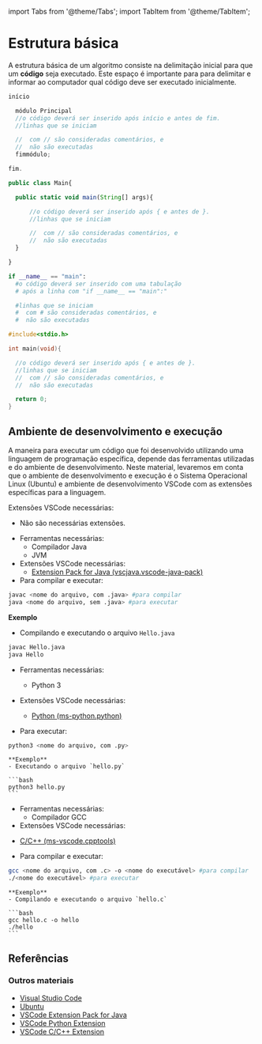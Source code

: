 import Tabs from '@theme/Tabs';
import TabItem from '@theme/TabItem';

# Estrutura básica

A estrutura básica de um algoritmo consiste na delimitação inicial para que um **código** seja executado. Este espaço é importante para para delimitar e informar ao computador qual código deve ser executado inicialmente.

<!-- marp --- -->

<Tabs groupId='language'>
  <TabItem value="pseudocodigo" label="Pseudocódigo" default>

  ```c
  início

    módulo Principal
    //o código deverá ser inserido após início e antes de fim.
    //linhas que se iniciam 
  
    //  com // são consideradas comentários, e 
    //  não são executadas
    fimmódulo;

  fim.
  ```

  </TabItem>
  <TabItem value="java" label="Java">

  ```javascript
  public class Main{

    public static void main(String[] args){

        //o código deverá ser inserido após { e antes de }.
        //linhas que se iniciam 

        //  com // são consideradas comentários, e 
        //  não são executadas
    }

  }
  ```

  </TabItem>
  <TabItem value="python" label="Python">

  ```python
  if __name__ == "main":
    #o código deverá ser inserido com uma tabulação
    # após a linha com "if __name__ == "main":"

    #linhas que se iniciam 
    #  com # são consideradas comentários, e 
    #  não são executadas
  ```

  </TabItem>
  <TabItem value="c" label="C">

  ```c
  #include<stdio.h>
  
  int main(void){

    //o código deverá ser inserido após { e antes de }.
    //linhas que se iniciam 
    //  com // são consideradas comentários, e 
    //  não são executadas

    return 0;
  }
  ```

  </TabItem>
</Tabs>

## Ambiente de desenvolvimento e execução

A maneira para executar um código que foi desenvolvido utilizando uma linguagem de programação específica, depende das ferramentas utilizadas e do ambiente de desenvolvimento. Neste material, levaremos em conta que o ambiente de desenvolvimento e execução é o Sistema Operacional Linux (Ubuntu) e ambiente de desenvolvimento VSCode com as extensões específicas para a linguagem.

<!-- marp --- -->

<Tabs groupId='language'>
  <TabItem value="pseudocodigo" label="Pseudocódigo" default>

  Extensões VSCode necessárias:
  <ul>
    <li><a>Não são necessárias extensões.</a></li>
  </ul>


  </TabItem>
  <TabItem value="java" label="Java">

  - Ferramentas necessárias:
    - Compilador Java
    - JVM
  - Extensões VSCode necessárias:
    - [Extension Pack for Java (vscjava.vscode-java-pack)](https://marketplace.visualstudio.com/items?itemName=vscjava.vscode-java-pack)
  - Para compilar e executar:

  ```bash
  javac <nome do arquivo, com .java> #para compilar
  java <nome do arquivo, sem .java> #para executar
  ```


**Exemplo**

- Compilando e executando o arquivo `Hello.java`

```bash
javac Hello.java
java Hello
```



  </TabItem>
  <TabItem value="python" label="Python">

  - Ferramentas necessárias:
    - Python 3
  - Extensões VSCode necessárias:
    - [Python (ms-python.python)](https://marketplace.visualstudio.com/items?itemName=ms-python.python)

  - Para executar:

  ```bash
  python3 <nome do arquivo, com .py>
  ```

    **Exemplo**
    - Executando o arquivo `hello.py`  
    
    ```bash
    python3 hello.py
    ```




  </TabItem>

  <TabItem value="c" label="C">

  - Ferramentas necessárias:
    - Compilador GCC
  - Extensões VSCode necessárias:
  <ul>
    <li><a href="https://marketplace.visualstudio.com/items?itemName=ms-vscode.cpptools">C/C++ (ms-vscode.cpptools)</a></li>
  </ul>

  - Para compilar e executar:

  ```bash
  gcc <nome do arquivo, com .c> -o <nome do executável> #para compilar
  ./<nome do executável> #para executar
  ```

    **Exemplo**
    - Compilando e executando o arquivo `hello.c`  
    
    ```bash
    gcc hello.c -o hello
    ./hello
    ```


  </TabItem>

</Tabs>

## Referências

### Outros materiais
- [Visual Studio Code](https://code.visualstudio.com)
- [Ubuntu](https://ubuntu.com/download)
- [VSCode Extension Pack for Java](https://marketplace.visualstudio.com/items?itemName=vscjava.vscode-java-pack)
- [VSCode Python Extension](https://marketplace.visualstudio.com/items?itemName=ms-python.python)
- [VSCode C/C++ Extension](https://marketplace.visualstudio.com/items?itemName=ms-vscode.cpptools)
